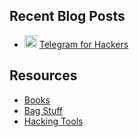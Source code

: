 ## Recent Blog Posts
- <img src="https://simpleicons.org/icons/telegram.svg" height="20"> [Telegram for Hackers](blog/telegram_python.md)

## Resources
- [Books](books/README.md)
- [Bag Stuff](bag/README.md)
- [Hacking Tools](hacking-tools/README.md)
